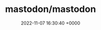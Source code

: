 ---
title: "mastodon/mastodon"
link: "https://github.com/mastodon/mastodon"
date: "2022-11-07 16:30:40 +0000"
---